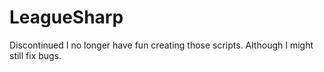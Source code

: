 LeagueSharp
===========
Discontinued
I no longer have fun creating those scripts.
Although I might still fix bugs.
